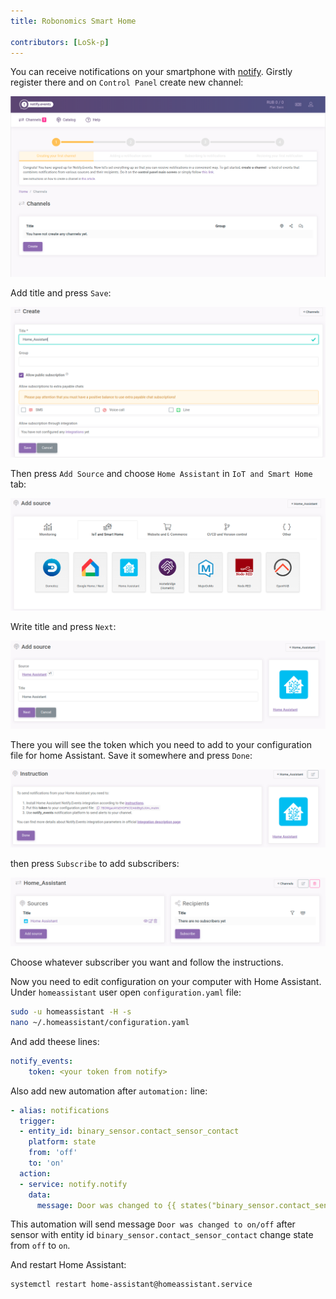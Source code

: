 ```yaml
---
title: Robonomics Smart Home

contributors: [LoSk-p]
---
```


You can receive notifications on your smartphone with [notify](https://notify.events/). Girstly register there and on `Control Panel` create new channel:

![control_panel](./images/home-assistant/not_control_panel.png)

Add title and press `Save`:

![channel](./images/home-assistant/not_create_chanell.png)

Then press `Add Source` and choose `Home Assistant` in `IoT and Smart Home` tab:

![source](./images/home-assistant/not_add_source.png)

Write title and press `Next`:

![source_next](./images/home-assistant/not_add_source_next.png)

There you will see the token which you need to add to your configuration file for home Assistant. Save it somewhere and press `Done`:

![token](./images/home-assistant/not_token.png)

then press `Subscribe` to add subscribers:

![subscribe](./images/home-assistant/not_subscribe.png)

Choose whatever subscriber you want and follow the instructions.

Now you need to edit configuration on your computer with Home Assistant. Under `homeassistant` user open `configuration.yaml` file:

```bash
sudo -u homeassistant -H -s
nano ~/.homeassistant/configuration.yaml
```

And add theese lines:

```yaml
notify_events:
    token: <your token from notify>
```
Also add new automation after `automation:` line:
```yaml
- alias: notifications
  trigger:
  - entity_id: binary_sensor.contact_sensor_contact
    platform: state
    from: 'off'
    to: 'on'
  action:
  - service: notify.notify
    data:
      message: Door was changed to {{ states("binary_sensor.contact_sensor_contact") }}
```
This automation will send message `Door was changed to on/off` after sensor with entity id `binary_sensor.contact_sensor_contact` change state from `off` to `on`.

And restart Home Assistant:
```bash
systemctl restart home-assistant@homeassistant.service
```